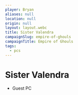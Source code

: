 ```yaml
---
player: Bryan
aliases: null
location: null
origin: null
layout: layout.webc
title: Sister Valendra
campaignSlug: empire-of-ghouls
campaignTitle: Empire of Ghouls
tags:
  - pcs
---
```

# Sister Valendra
- Guest PC
